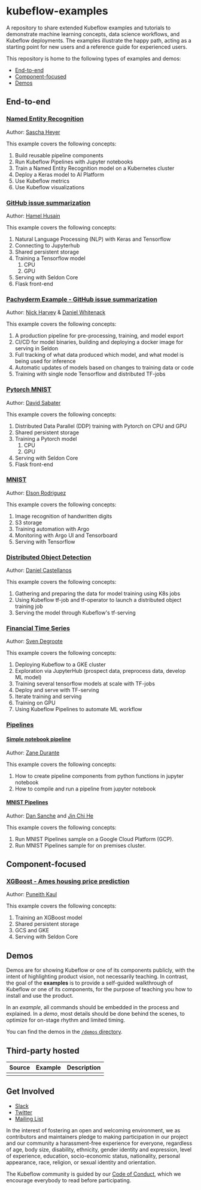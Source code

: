 # kubeflow-examples

A repository to share extended Kubeflow examples and tutorials to demonstrate machine learning
concepts, data science workflows, and Kubeflow deployments. The examples illustrate the happy path,
acting as a starting point for new users and a reference guide for experienced users.

This repository is home to the following types of examples and demos:
* [End-to-end](#end-to-end)
* [Component-focused](#component-focused)
* [Demos](#demos)

## End-to-end

### [Named Entity Recognition](./named_entity_recognition)
Author: [Sascha Heyer](https://github.com/saschaheyer)

This example covers the following concepts:
1. Build reusable pipeline components
2. Run Kubeflow Pipelines with Jupyter notebooks
1. Train a Named Entity Recognition model on a Kubernetes cluster
1. Deploy a Keras model to AI Platform
1. Use Kubeflow metrics
1. Use Kubeflow visualizations 

### [GitHub issue summarization](./github_issue_summarization)
Author: [Hamel Husain](https://github.com/hamelsmu)

This example covers the following concepts:
1. Natural Language Processing (NLP) with Keras and Tensorflow
1. Connecting to Jupyterhub
1. Shared persistent storage
1. Training a Tensorflow model
    1. CPU
    1. GPU
1. Serving with Seldon Core
1. Flask front-end

### [Pachyderm Example - GitHub issue summarization](./github_issue_summarization/Pachyderm_Example)
Author: [Nick Harvey](https://github.com/Nick-Harvey) & [Daniel Whitenack](https://github.com/dwhitena)

This example covers the following concepts:
1. A production pipeline for pre-processing, training, and model export
1. CI/CD for model binaries, building and deploying a docker image for serving in Seldon
1. Full tracking of what data produced which model, and what model is being used for inference
1. Automatic updates of models based on changes to training data or code
1. Training with single node Tensorflow and distributed TF-jobs

### [Pytorch MNIST](./pytorch_mnist)
Author: [David Sabater](https://github.com/dsdinter)

This example covers the following concepts:
1. Distributed Data Parallel (DDP) training with Pytorch on CPU and GPU
1. Shared persistent storage
1. Training a Pytorch model
    1. CPU
    1. GPU
1. Serving with Seldon Core
1. Flask front-end

### [MNIST](./mnist)

Author: [Elson Rodriguez](https://github.com/elsonrodriguez)

This example covers the following concepts:
1. Image recognition of handwritten digits
1. S3 storage
1. Training automation with Argo
1. Monitoring with Argo UI and Tensorboard
1. Serving with Tensorflow

### [Distributed Object Detection](./object_detection)

Author: [Daniel Castellanos](https://github.com/ldcastell)

This example covers the following concepts:
1. Gathering and preparing the data for model training using K8s jobs
1. Using Kubeflow tf-job and tf-operator to launch a distributed object training job
1. Serving the model through Kubeflow's tf-serving

### [Financial Time Series](./financial_time_series)

Author: [Sven Degroote](https://github.com/Svendegroote91)

This example covers the following concepts:
1. Deploying Kubeflow to a GKE cluster
2. Exploration via JupyterHub (prospect data, preprocess data, develop ML model)
3. Training several tensorflow models at scale with TF-jobs
4. Deploy and serve with TF-serving
5. Iterate training and serving
6. Training on GPU
7. Using Kubeflow Pipelines to automate ML workflow

### [Pipelines](./pipelines)

#### [Simple notebook pipeline](./pipelines/simple-notebook-pipeline)
Author: [Zane Durante](https://github.com/zanedurante)

This example covers the following concepts:
1. How to create pipeline components from python functions in jupyter notebook
2. How to compile and run a pipeline from jupyter notebook

#### [MNIST Pipelines](./pipelines/mnist-pipelines)
Author: [Dan Sanche](https://github.com/DanSanche) and [Jin Chi He](https://github.com/jinchihe)

This example covers the following concepts:
1. Run MNIST Pipelines sample on a Google Cloud Platform (GCP).
2. Run MNIST Pipelines sample for on premises cluster.

## Component-focused

### [XGBoost - Ames housing price prediction](./xgboost_ames_housing)
Author: [Puneith Kaul](https://github.com/puneith)

This example covers the following concepts:
1. Training an XGBoost model
1. Shared persistent storage
1. GCS and GKE
1. Serving with Seldon Core

## Demos

Demos are for showing Kubeflow or one of its components publicly, with the
intent of highlighting product vision, not necessarily teaching. In contrast,
the goal of the **examples** is to provide a self-guided walkthrough of
Kubeflow or one of its components, for the purpose of teaching you how to
install and use the product.

In an *example*, all commands should be embedded in the process and explained.
In a *demo*, most details should be done behind the scenes, to optimize for
 on-stage rhythm and limited timing.

You can find the demos in the [`/demos` directory](demos/).

## Third-party hosted

| Source | Example | Description |
| ------ | ------- | ----------- |
| | | | |

## Get Involved

* [Slack](https://join.slack.com/t/kubeflow/shared_invite/zt-cpr020z4-PfcAue_2nw67~iIDy7maAQ)
* [Twitter](http://twitter.com/kubeflow)
* [Mailing List](https://groups.google.com/forum/#!forum/kubeflow-discuss)

In the interest of fostering an open and welcoming environment, we as contributors and maintainers pledge to making participation in our project and our community a harassment-free experience for everyone, regardless of age, body size, disability, ethnicity, gender identity and expression, level of experience, education, socio-economic status, nationality, personal appearance, race, religion, or sexual identity and orientation.

The Kubeflow community is guided by our [Code of Conduct](https://github.com/kubeflow/community/blob/master/CODE_OF_CONDUCT.md), which we encourage everybody to read before participating.
